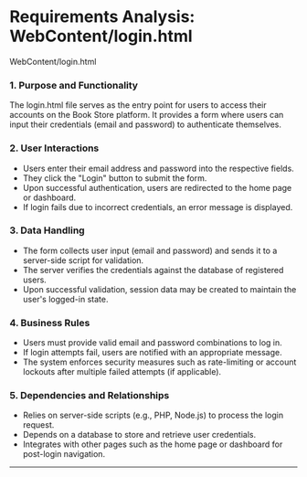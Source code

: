 # Requirements Analysis: WebContent/login.html

WebContent/login.html
### 1. Purpose and Functionality
The login.html file serves as the entry point for users to access their accounts on the Book Store platform. It provides a form where users can input their credentials (email and password) to authenticate themselves.

### 2. User Interactions
- Users enter their email address and password into the respective fields.
- They click the "Login" button to submit the form.
- Upon successful authentication, users are redirected to the home page or dashboard.
- If login fails due to incorrect credentials, an error message is displayed.

### 3. Data Handling
- The form collects user input (email and password) and sends it to a server-side script for validation.
- The server verifies the credentials against the database of registered users.
- Upon successful validation, session data may be created to maintain the user's logged-in state.

### 4. Business Rules
- Users must provide valid email and password combinations to log in.
- If login attempts fail, users are notified with an appropriate message.
- The system enforces security measures such as rate-limiting or account lockouts after multiple failed attempts (if applicable).

### 5. Dependencies and Relationships
- Relies on server-side scripts (e.g., PHP, Node.js) to process the login request.
- Depends on a database to store and retrieve user credentials.
- Integrates with other pages such as the home page or dashboard for post-login navigation.

---